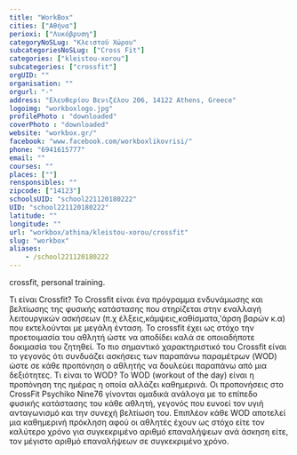 ```yaml
---
title: "WorkBox"
cities: ["Αθήνα"]
perioxi: ["Λυκόβρυση"]
categoryNoSLug: "Κλειστού Χώρου"
subcategoriesNoSLug: ["Cross Fit"]
categories: ["kleistou-xorou"]
subcategories: ["crossfit"]
orgUID: ""
organisation: ""
orgurl: "-"
address: "Ελευθερίου Βενιζέλου 206, 14122 Athens, Greece"
logoimg: "workboxlogo.jpg"
profilePhoto : "downloaded"
coverPhoto : "downloaded"
website: "workbox.gr/"
facebook: "www.facebook.com/workboxlikovrisi/"
phone: "6941615777"
email: ""
courses: ""
places: [""]
rensponsibles: ""
zipcode: ["14123"]
schoolsUID: "school221120180222"
UID: "school221120180222"
latitude: ""
longitude: ""
url: "workbox/athina/kleistou-xorou/crossfit"
slug: "workbox"
aliases:
    - /school221120180222
---
```



crossfit, personal training.

Τι είναι Crossfit? Το Crossfit είναι ένα πρόγραμμα ενδυνάμωσης και βελτίωσης της φυσικής κατάστασης που στηρίζεται στην εναλλαγή λειτουργικών ασκήσεων (π.χ έλξεις,κάμψεις,καθίσματα,&#39;άρση βαρών κ.α) που εκτελούνται με μεγάλη ένταση. Το crossfit έχει ως στόχο την προετοιμασία του αθλητή ώστε να αποδίδει καλά σε οποιαδήποτε δοκιμασία του ζητηθεί. Το πιο σημαντικό χαρακτηριστικό του Crossfit είναι το γεγονός ότι συνδυάζει ασκήσεις των παραπάνω παραμέτρων (WOD) ώστε σε κάθε προπόνηση ο αθλητής να δουλεύει παραπάνω από μια δεξιότητες. Τι είναι το WOD? Το WOD (workout of the day) είναι η προπόνηση της ημέρας η οποία αλλάζει καθημερινά. Οι προπονήσεις στο CrossFit Psychiko Nine76 γίνονται ομαδικά ανάλογα με το επίπεδο φυσικής κατάστασης του κάθε αθλητή, γεγονός που ευνοεί τον υγιή ανταγωνισμό και την συνεχή βελτίωση του. Επιπλέον κάθε WOD αποτελεί μια καθημερινή πρόκληση αφού οι αθλητές έχουν ως στόχο είτε τον καλύτερο χρόνο για συγκεκριμένο αριθμό επαναλήψεων ανά άσκηση είτε, τον μέγιστο αριθμό επαναλήψεων σε συγκεκριμένο χρόνο.